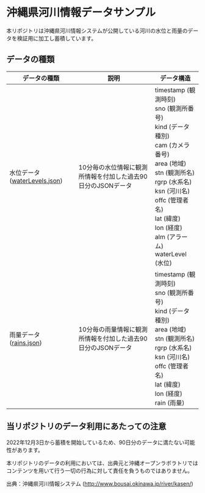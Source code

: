 # 沖縄県河川情報データサンプル

本リポジトリは沖縄県河川情報システムが公開している河川の水位と雨量のデータを検証用に加工し蓄積しています。

## データの種類

| データの種類 | 説明 | データ構造 |
| -- | -- | -- |
| 水位データ ([waterLevels.json](https://github.com/OkinawaOpenLaboratory/OkinawaRiverDataSample/blob/main/waterLevels.json)) | 10分毎の水位情報に観測所情報を付加した過去90日分のJSONデータ | timestamp (観測時刻)<br>sno (観測所番号)<br>kind (データ種別)<br>cam (カメラ番号)<br>area (地域)<br>stn (観測所名)<br>rgrp (水系名)<br>ksn (河川名)<br>offc (管理者名)<br>lat (緯度)<br>lon (経度)<br>alm (アラーム)<br>waterLevel (水位) |
| 雨量データ ([rains.json](https://github.com/OkinawaOpenLaboratory/OkinawaRiverDataSample/blob/main/rains.json)) | 10分毎の雨量情報に観測所情報を付加した過去90日分のJSONデータ | timestamp (観測時刻)<br>sno (観測所番号)<br>kind (データ種別)<br>area (地域)<br>stn (観測所名)<br>rgrp (水系名)<br>ksn (河川名)<br>offc (管理者名)<br>lat (緯度)<br>lon (経度)<br>rain (雨量) |


## 当リポジトリのデータ利用にあたっての注意

2022年12月3日から蓄積を開始しているため、90日分のデータに満たない可能性があります。

本リポジトリのデータの利用においては、出典元と沖縄オープンラボラトリではコンテンツを用いて行う一切の行為に対して責任を負うものではありません。

出典：沖縄県河川情報システム (http://www.bousai.okinawa.jp/river/kasen/)
